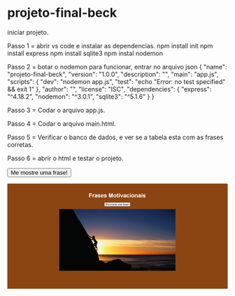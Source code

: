 # projeto-final-beck

iniciar projeto.

Passo 1 = abrir vs code e instalar as dependencias.
npm install init
npm install express
npm install sqlite3
npm instal nodemon

Passo 2 = botar o nodemon para funcionar, entrar no arquivo json
{
  "name": "projeto-final-beck",
  "version": "1.0.0",
  "description": "",
  "main": "app.js",
  "scripts": {
    "dev": "nodemon app.js",
    "test": "echo \"Error: no test specified\" && exit 1"
  },
  "author": "",
  "license": "ISC",
  "dependencies": {
    "express": "^4.18.2",
    "nodemon": "^3.0.1",
    "sqlite3": "^5.1.6"
  }
}

Passo 3 = Codar o arquivo app.js.

Passo 4 = Codar o arquivo main.html.

Passo 5 = Verificar o banco de dados, e ver se a tabela esta com as frases corretas.

Passo 6 = abrir o html e testar o projeto.

<button onclick="window.location.href='http://localhost:3030/frases';">Me mostre uma frase!</button>

<img src="projeto_back.PNG">
